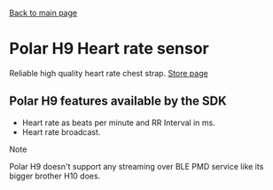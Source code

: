[Back to main page](../../README.md)

# Polar H9 Heart rate sensor 

Reliable high quality heart rate chest strap.
[Store page](https://www.polar.com/en/sensors/h9-heart-rate-sensor)

## Polar H9 features available by the SDK

* Heart rate as beats per minute and RR Interval in ms.
* Heart rate broadcast.
  
>[!NOTE]
> Polar H9 doesn't support any streaming over BLE PMD service like its bigger brother H10 does.
